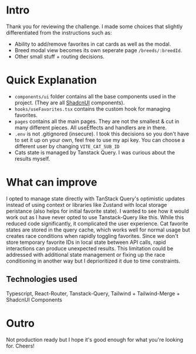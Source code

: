 # Intro

Thank you for reviewing the challenge. I made some choices that slightly differentiated from the instructions such as:

- Ability to add/remove favorites in cat cards as well as the modal.
- Breed modal view becomes its own seperate page `/breeds/:breedId`.
- Other small stuff + routing decisions.

# Quick Explanation

- `components/ui` folder contains all the base components used in the project. (They are all [ShadcnUI](https://ui.shadcn.com/) components).
- `hooks/useFavorites.tsx` contains the custom hook for managing favorites.
- `pages` contains all the main pages. They are not the smallest & cut in many different pieces. All useEffects and handlers are in there.
- `.env` is not .gitignored (insecure). I took this decisions so you don't have to set it up on your own, feel free to use my api key. You can choose a different user by changing `VITE_CAT_SUB_ID`
- Cats state is managed by Tanstack Query. I was curious about the results myself.

# What can improve

I opted to manage state directly with TanStack Query's optimistic updates instead of using context or libraries like Zustand with local storage peristance (also helps for initial favorite state). I wanted to see how it would work out as I have never opted to use Tanstack-Query like this. While this reduced code significantly, it complicated the user experience. Cat favorite states are stored in the query cache, which works well for normal usage but creates race conditions when rapidly toggling favorites. Since we don't store temporary favorite IDs in local state between API calls, rapid interactions can produce unexpected results. This limitation could be addressed with additional state management or fixing up the race conditioning in another way but I deprioritized it due to time constraints.

## Technologies used

Typescript, React-Router, Tanstack-Query, Tailwind + Tailwind-Merge + ShadcnUI Components

# Outro

Not production ready but I hope it's good enough for what you're looking for. Cheers!
